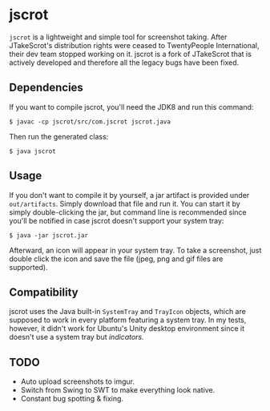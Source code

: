 # jscrot #
`jscrot` is a lightweight and simple tool for screenshot taking. After JTakeScrot's distribution rights were
ceased to TwentyPeople International, their dev team stopped working on it. jscrot is a fork of JTakeScrot that is
actively developed and therefore all the legacy bugs have been fixed.

## Dependencies ##
If you want to compile jscrot, you'll need the JDK8 and run this command:

    $ javac -cp jscrot/src/com.jscrot jscrot.java

Then run the generated class:

    $ java jscrot

## Usage ##
If you don't want to compile it by yourself, a jar artifact is provided under `out/artifacts`. Simply download that
file and run it. You can start it by simply double-clicking the jar, but command line is recommended since you'll
be notified in case jscrot doesn't support your system tray:

    $ java -jar jscrot.jar

Afterward, an icon will appear in your system tray. To take a screenshot, just double click the icon and save
the file (jpeg, png and gif files are supported).

## Compatibility ##
jscrot uses the Java built-in `SystemTray` and `TrayIcon` objects, which are supposed to work in every platform
featuring a system tray. In my tests, however, it didn't work for Ubuntu's Unity desktop environment since it
doesn't use a system tray but *indicators.*

## TODO ##
* Auto upload screenshots to imgur.
* Switch from Swing to SWT to make everything look native.
* Constant bug spotting & fixing.